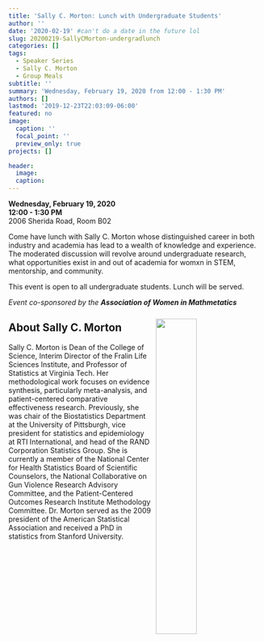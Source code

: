 ```yaml
---
title: 'Sally C. Morton: Lunch with Undergraduate Students'
author: ''
date: '2020-02-19' #can't do a date in the future lol
slug: 20200219-SallyCMorton-undergradlunch
categories: []
tags: 
  - Speaker Series
  - Sally C. Morton
  - Group Meals
subtitle: ''
summary: 'Wednesday, February 19, 2020 from 12:00 - 1:30 PM'
authors: []
lastmod: '2019-12-23T22:03:09-06:00'
featured: no
image:
  caption: ''
  focal_point: ''
  preview_only: true
projects: []

header:
  image:   
  caption: 
---
```


**Wednesday, February 19, 2020**  
**12:00 - 1:30 PM**  
2006 Sherida Road, Room B02  

Come have lunch with Sally C. Morton whose distinguished career in both industry and academia has lead to a wealth of knowledge and experience. The moderated discussion will revolve around undergraduate research, what opportunities exist in and out of academia for womxn in STEM, mentorship, and community.


This event is open to all undergraduate students. Lunch will be served.  

<i> Event co-sponsored by the <b> Association of Women in Mathmetatics </b> </i>  

<img alt = '' width=40% src='sallymortonpicture.jpg' align="right" style="margin: 10px;"/>
  
## About Sally C. Morton  
Sally C. Morton is Dean of the College of Science, Interim Director of the Fralin Life Sciences Institute, and Professor of Statistics at Virginia Tech. Her methodological work focuses on evidence synthesis, particularly meta-analysis, and patient-centered comparative effectiveness research. Previously, she was chair of the Biostatistics Department at the University of Pittsburgh, vice president for statistics and epidemiology at RTI International, and head of the RAND Corporation Statistics Group. She is currently a member of the National Center for Health Statistics Board of Scientific Counselors, the National Collaborative on Gun Violence Research Advisory Committee, and the Patient-Centered Outcomes Research Institute Methodology Committee. Dr. Morton served as the 2009 president of the American Statistical Association and received a PhD in statistics from Stanford University.  
